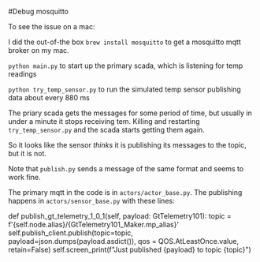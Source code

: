 #Debug mosquitto

To see the issue on a mac:

I did the out-of-the box `brew install mosquitto` to get a mosquitto mqtt broker on my mac.

`python main.py` to start up the primary scada, which is listening for temp readings

`python try_temp_sensor.py` to run the simulated temp sensor publishing data about every 880 ms

The priary scada gets the messages for some period of time, but usually in under a minute it stops receiving tem. Killing and restarting `try_temp_sensor.py` and the scada starts getting them again.

So it looks like the sensor _thinks_ it is publishing its messages to the topic, but it is not.

Note that `publish.py` sends a message of the same format and seems to work fine.


The primary mqtt in the code is in `actors/actor_base.py`. The publishing happens in `actors/sensor_base.py` with these lines:

def publish_gt_telemetry_1_0_1(self, payload: GtTelemetry101):
        topic = f'{self.node.alias}/{GtTelemetry101_Maker.mp_alias}'
        self.publish_client.publish(topic=topic, 
                            payload=json.dumps(payload.asdict()),
                            qos = QOS.AtLeastOnce.value,
                            retain=False)
        self.screen_print(f"Just published {payload} to topic {topic}")
